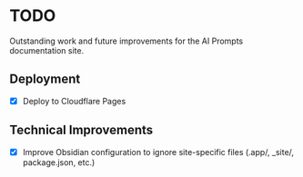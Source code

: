 # TODO

Outstanding work and future improvements for the AI Prompts documentation site.

## Deployment

- [x] Deploy to Cloudflare Pages

## Technical Improvements

- [x] Improve Obsidian configuration to ignore site-specific files (.app/, _site/, package.json, etc.)